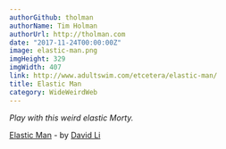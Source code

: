 ```yaml
---
authorGithub: tholman
authorName: Tim Holman
authorUrl: http://tholman.com
date: "2017-11-24T00:00:00Z"
image: elastic-man.png
imgHeight: 329
imgWidth: 407
link: http://www.adultswim.com/etcetera/elastic-man/
title: Elastic Man
category: WideWeirdWeb
---
```


_Play with this weird elastic Morty._

[Elastic Man](http://www.adultswim.com/etcetera/elastic-man/) - by [David Li](http://david.li/)
